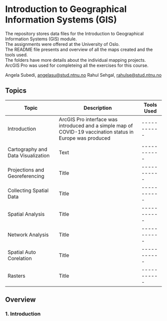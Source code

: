 # Introduction to Geographical Information Systems (GIS)
The repository stores data files for the Introduction to Geographical Information Systems (GIS) module. \
The assignments were offered at the University of Oslo. \
The README file presents and overview of all the maps created and the tools used. \
The folders have more details about the individual mapping projects. \
ArcGIS Pro was used for completeing all the exercises for this course. 

Angela Subedi, angelasu@stud.ntnu.no Rahul Sehgal, rahulse@stud.ntnu.no

## Topics
| Topic | Description | Tools Used |
| ----------- | ----------- | ----------- |
| Introduction | ArcGIS Pro interface was introduced and a simple map of COVID-19 vaccination status in Europe was produced | ----------- |
| Cartography and Data Visualization | Text | ----------- |
| Projections and Georeferencing | Title | ----------- |
| Collecting Spatial Data | Title | ----------- |
| Spatial Analysis | Title | ----------- |
| Network Analysis | Title | ----------- |
| Spatial Auto Corelation | Title | ----------- |
| Rasters | Title | ----------- |

## Overview

### 1. Introduction
